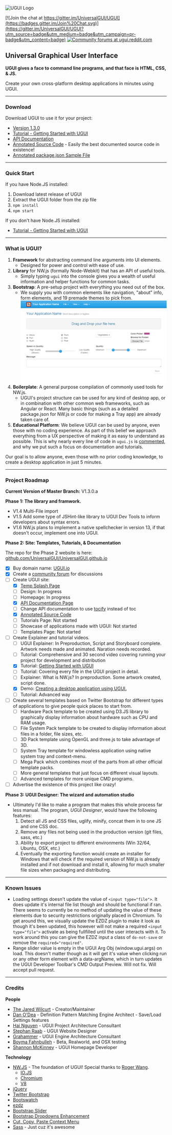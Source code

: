![UGUI Logo](http://i.imgur.com/2jHRUvA.png "Universal Graphical User Interface")

[![Join the chat at https://gitter.im/UniversalGUI/UGUI](https://badges.gitter.im/Join%20Chat.svg)](https://gitter.im/UniversalGUI/UGUI?utm_source=badge&utm_medium=badge&utm_campaign=pr-badge&utm_content=badge) [![Community forums at ugui.reddit.com](http://ugui.io/_img/badge-reddit.svg)](http://reddit.com/r/UGUI)


## Universal Graphical User Interface

**UGUI gives a face to command line programs, and that face is HTML, CSS, & JS.**

Create your own cross-platform desktop applications in minutes using UGUI.

* * *

### Download

Download UGUI to use it for your project:

* [Version 1.3.0](https://github.com/UniversalGUI/UGUI/releases/download/v1.3.0/ugui_1.3.0.zip)
* [Tutorial - Getting Started with UGUI](http://ugui.io/tutorials/getting-started.htm)
* [API Documentation](http://ugui.io/api)
* [Annotated Source Code](http://ugui.io/docs/latest) - Easily the best documented source code in existence!
* [Annotated package.json Sample File](http://ugui.io/package)

* * *

### Quick Start

If you have Node.JS installed:

1. Download latest release of UGUI
2. Extract the UGUI folder from the zip file
3. `npm install`
4. `npm start`

If you don't have Node.JS installed:

* [Tutorial - Getting Started with UGUI](http://ugui.io/tutorials/getting-started.htm)



* * *

### What is UGUI?

1. **Framework** for abstracting command line arguments into UI elements.
   * Designed for power and control with ease of use.
2. **Library** for NW.js (formally Node-Webkit) that has an API of useful tools.
   * Simply typing `ugui` into the console gives you a wealth of useful information and helper functions for common tasks.
3. **Bootstrap**: A pre-setup project with everything you need out of the box.
   * We supply you with common elements like navigation, "about" info, form elements, and 19 premade themes to pick from.  
![Animated screenshot of UGUI interface using various themes](https://raw.githubusercontent.com/UniversalGUI/UniversalGUI.github.io/master/_img/ugui-themes.gif "Built-in UGUI Themes")
4. **Boilerplate**: A general purpose compilation of commonly used tools for NW.js.
   * UGUI's project structure can be used for any kind of desktop app, or in combination with other common web frameworks, such as Angular or React. Many basic things (such as a detailed package.json for NW.js or code for making a Tray app) are already taken care of.
5. **Educational Platform**: We believe UGUI can be used by anyone, even those with no coding experience. As part of this belief we approach everything from a UX perspective of making it as easy to understand as possible. This is why nearly every line of code in `ugui.js` is [commented](http://ugui.io/dl), and why we put such a focus on documentation and tutorials.


Our goal is to allow anyone, even those with no prior coding knowledge, to create a desktop application in just 5 minutes.

* * *

### Project Roadmap

**Current Version of Master Branch:** V1.3.0.a

**Phase 1: The library and framwork.**

* V1.4 Multi-File import
* V1.5 Add some type of JSHint-like library to UGUI Dev Tools to inform developers about syntax errors.
* V1.6 NW.js plans to implement a native spellchecker in version 13, if that doesn't occur, implement one into UGUI.

**Phase 2: Site: Templates, Tutorials, & Documentation**

The repo for the Phase 2 website is here: [github.com/UniversalGUI/UniversalGUI.github.io](https://github.com/UniversalGUI/UniversalGUI.github.io/tree/dev)

* [x] Buy domain name: [UGUI.io](http://ugui.io)
* [x] Create a [community forum](http://ugui.reddit.com) for discussions
* [ ] Create UGUI site:
   * [x] [Temp Splash Page](http://ugui.io)
   * [ ] Design: In progress
   * [ ] Homepage: In progress
   * [x] [API Documentation Page](http://ugui.io/api)
   * [ ] Change API documentation to use [tocify](https://github.com/gfranko/jquery.tocify.js) instead of toc
   * [x] [Annotated Source Code](http://ugui.io/source)
   * [ ] Tutorials Page: Not started
   * [ ] Showcase of applications made with UGUI: Not started
   * [ ] Templates Page: Not started
* [ ] Create Explainer and tutorial videos.
   * [ ] UGUI Explainer: In Preproduction, Script and Storyboard complete. Artwork needs made and animated. Naration needs recorded.
   * [ ] Tutorial: Comprehensive and 30 second video covering running your project for development and distribution
   * [x] Tutorial: [Getting Started with UGUI](ugui.io/tutorials/getting-started.htm)
   * [ ] Tutorial: Covering every file in the UGUI project in detail.
   * [ ] Explainer: What is NW.js? In preproduction. Some artwork created, script done.
   * [x] Demo: [Creating a desktop application using UGUI.](https://www.youtube.com/watch?v=qHMRroZ7AAw)
   * [ ] Tutorial: Advanced way
* [ ] Create several templates based on Twitter Bootstrap for different types of applications to give people quick places to start from.
   * [ ] Hardware Pack template to be created using D3.JS library to graphically display information about hardware such as CPU and RAM usage.
   * [ ] File System Pack template to be created to display information about files in a folder, file sizes, etc.
   * [ ] 3D Pack template using OpenGL and three.js to take advantage of 3D.
   * [ ] System Tray template for windowless application using native system tray and context-menu.
   * [ ] Mega Pack which combines most of the parts from all other official template packs.
   * [ ] More general templates that just focus on different visual layouts.
   * [ ] Advanced templates for more unique CMD programs.
* [ ] Advertise the existence of this project like crazy!

**Phase 3: UGUI Designer: The wizard and automation studio**

* Ultimately I'd like to make a program that makes this whole process far less manual. The program, *UGUI Designer*, would have the following features:
  1. Detect all JS and CSS files, uglify, minify, concat them in to one JS and one CSS doc.
  2. Remove any files not being used in the production version (git files, sass, etc.)
  3. Ability to export project to different environments (Win 32/64, Ubuntu, OSX, etc.)
  4. Eventually the exporting function would create an installer for Windows that will check if the required version of NW.js is already installed and if not download and install it, allowing for much smaller file sizes when packaging and distributing.

* * *

### Known Issues

* Loading settings doesn't update the value of `<input type="file">`. It does update it's internal file list though and should be functional if ran. There seems to currently be no method of updating the value of these elements due to security restrictions originally placed in Chromium. To get around this, we visually update the EZDZ plugin to make it look as though it's been updated, this however will not make a required `<input type="file">` activate as being fullfilled until the user interacts with it. To work around this you can give the EZDZ input a class of `do-not-save` or remove the `required="required"`.
* Range slider value is empty in the UGUI Arg Obj (window.ugui.args) on load. This doesn't matter though as it will get it's value when clicking run or any other form element with a data-argName, which in turn updates the UGUI Developer Toolbar's CMD Output Preview. Will not fix. Will accept pull request.

* * *

### Credits

**People**

* [The Jared Wilcurt](http://github.com/TheJaredWilcurt) - Creator/Maintainer
* [Dan O'Dea](http://github.com/DanOdea) - Definition Pattern Matching Engine Architect - Save/Load Settings features
* [Hai Nguyen](http://github.com/hai5nguy) - UGUI Project Architecture Consultant
* [Stephan Raab](http://github.com/StephanRaab) - UGUI Website Designer
* [Grahammer](http://github.com/GWatt) - UGUI Engine Architecture Consultant
* [Boyma Fahnbulleh](http://github.com/boymanjor) - Beta, Realworld, and OSX testing
* [Shannon McKinney](https://github.com/smckinney1) - UGUI Homepage Developer

**Technology**

* [NW.JS](http://nwjs.io) - The foundation of UGUI! Special thanks to [Roger Wang](https://github.com/rogerwang).
   * [IO.JS](http://iojs.org)
   * [Chromium](http://www.chromium.org)
   * [V8](https://code.google.com/p/v8)
* [jQuery](http://jquery.com)
* [Twitter Bootstrap](http://getbootstrap.com)
* [Bootswatch](http://bootswatch.com)
* [ezdz](https://github.com/jaysalvat/ezdz)
* [Bootstrap Slider](http://seiyria.github.io/bootstrap-slider)
* [Bootstrap Dropdowns Enhancement](http://behigh.github.io/bootstrap_dropdowns_enhancement)
* [Cut, Copy, Paste Context Menu](https://github.com/b1rdex/nw-contextmenu)
* [Sass](http://sass-lang.com) - Just cuz it's awesome
